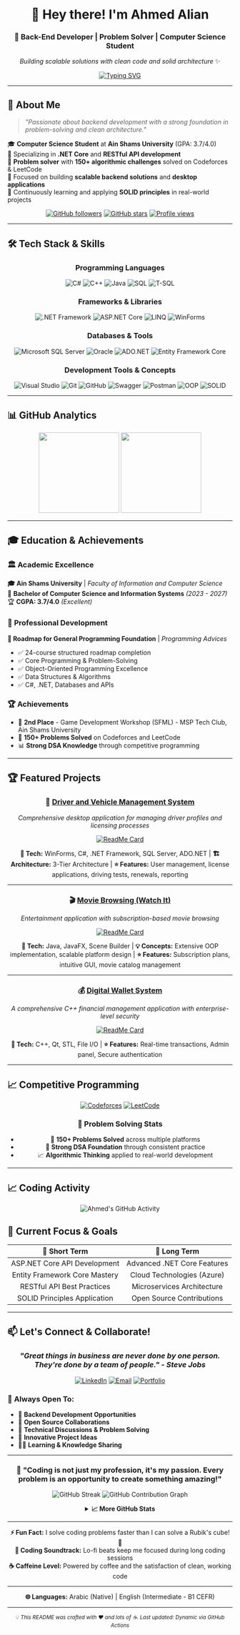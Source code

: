 # <div align="center">👋 Hey there! I'm Ahmed Alian</div>

<div align="center">
  
### 🚀 Back-End Developer | Problem Solver | Computer Science Student

*Building scalable solutions with clean code and solid architecture* ✨

[![Typing SVG](https://readme-typing-svg.herokuapp.com?font=Fira+Code&size=22&duration=3000&pause=1000&color=00D9FF&center=true&vCenter=true&width=600&lines=Backend+Developer+%7C+.NET+Core+Specialist;Building+RESTful+APIs;150%2B+Problems+Solved;Always+Learning%2C+Always+Growing)](https://git.io/typing-svg)

</div>

---

## 🌟 About Me

> *"Passionate about backend development with a strong foundation in problem-solving and clean architecture."*

🎓 **Computer Science Student** at **Ain Shams University** (GPA: 3.7/4.0)  
💼 Specializing in **.NET Core** and **RESTful API development**  
🧠 **Problem solver** with **150+ algorithmic challenges** solved on Codeforces & LeetCode  
🎯 Focused on building **scalable backend solutions** and **desktop applications**  
🌱 Continuously learning and applying **SOLID principles** in real-world projects

<div align="center">

[![GitHub followers](https://img.shields.io/github/followers/ahmedalian7?style=social)](https://github.com/ahmedalian7)
[![GitHub stars](https://img.shields.io/github/stars/ahmedalian7?style=social)](https://github.com/ahmedalian7)
[![Profile views](https://komarev.com/ghpvc/?username=ahmedalian7&color=blueviolet&style=flat-square&label=Profile+Views)](https://github.com/ahmedalian7)

</div>

---

## 🛠️ Tech Stack & Skills

<div align="center">

### **Programming Languages**
![C#](https://img.shields.io/badge/C%23-239120?style=for-the-badge&logo=c-sharp&logoColor=white)
![C++](https://img.shields.io/badge/C++-00599C?style=for-the-badge&logo=cplusplus&logoColor=white)
![Java](https://img.shields.io/badge/Java-007396?style=for-the-badge&logo=java&logoColor=white)
![SQL](https://img.shields.io/badge/SQL-4479A1?style=for-the-badge&logo=sql&logoColor=white)
![T-SQL](https://img.shields.io/badge/T--SQL-4479A1?style=for-the-badge&logo=microsoft-sql-server&logoColor=white)

### **Frameworks & Libraries**
![.NET Framework](https://img.shields.io/badge/.NET%20Framework-512BD4?style=for-the-badge&logo=dotnet&logoColor=white)
![ASP.NET Core](https://img.shields.io/badge/ASP.NET%20Core-512BD4?style=for-the-badge&logo=dotnet&logoColor=white)
![LINQ](https://img.shields.io/badge/LINQ-512BD4?style=for-the-badge&logo=dotnet&logoColor=white)
![WinForms](https://img.shields.io/badge/WinForms-512BD4?style=for-the-badge&logo=dotnet&logoColor=white)

### **Databases & Tools**
![Microsoft SQL Server](https://img.shields.io/badge/SQL%20Server-CC2927?style=for-the-badge&logo=microsoft-sql-server&logoColor=white)
![Oracle](https://img.shields.io/badge/Oracle-F80000?style=for-the-badge&logo=oracle&logoColor=white)
![ADO.NET](https://img.shields.io/badge/ADO.NET-512BD4?style=for-the-badge&logo=dotnet&logoColor=white)
![Entity Framework Core](https://img.shields.io/badge/EF%20Core-512BD4?style=for-the-badge&logo=dotnet&logoColor=white)

### **Development Tools & Concepts**
![Visual Studio](https://img.shields.io/badge/Visual%20Studio-5C2D91?style=for-the-badge&logo=visual-studio&logoColor=white)
![Git](https://img.shields.io/badge/Git-F05032?style=for-the-badge&logo=git&logoColor=white)
![GitHub](https://img.shields.io/badge/GitHub-181717?style=for-the-badge&logo=github&logoColor=white)
![Swagger](https://img.shields.io/badge/Swagger-85EA2D?style=for-the-badge&logo=swagger&logoColor=black)
![Postman](https://img.shields.io/badge/Postman-FF6C37?style=for-the-badge&logo=postman&logoColor=white)
![OOP](https://img.shields.io/badge/OOP-FF6B6B?style=for-the-badge&logoColor=white)
![SOLID](https://img.shields.io/badge/SOLID-4ECDC4?style=for-the-badge&logoColor=white)

</div>

---

## 📊 GitHub Analytics

<div align="center">
  
<img height="180em" src="https://github-readme-stats.vercel.app/api?username=ahmedalian7&show_icons=true&theme=radical&include_all_commits=true&count_private=true"/>
<img height="180em" src="https://github-readme-stats.vercel.app/api/top-langs/?username=ahmedalian7&layout=compact&langs_count=8&theme=radical"/>

</div>

---

## 🎓 Education & Achievements

### 🏛️ **Academic Excellence**
**🎓 Ain Shams University** | *Faculty of Information and Computer Science*  
📜 **Bachelor of Computer Science and Information Systems** *(2023 - 2027)*  
🏆 **CGPA: 3.7/4.0** *(Excellent)*  

### 📜 **Professional Development**
**🎯 Roadmap for General Programming Foundation** | *Programming Advices*
- ✅ 24-course structured roadmap completion
- ✅ Core Programming & Problem-Solving
- ✅ Object-Oriented Programming Excellence
- ✅ Data Structures & Algorithms
- ✅ C#, .NET, Databases and APIs

### 🏆 **Achievements**
- 🥈 **2nd Place** - Game Development Workshop (SFML) - MSP Tech Club, Ain Shams University
- 💪 **150+ Problems Solved** on Codeforces and LeetCode
- 📊 **Strong DSA Knowledge** through competitive programming

---

## 🏆 Featured Projects

<div align="center">

### 🚗 [Driver and Vehicle Management System](https://github.com/AhmedAlian7/DVLD-Project)
*Comprehensive desktop application for managing driver profiles and licensing processes*

[![ReadMe Card](https://github-readme-stats.vercel.app/api/pin/?username=ahmedalian7&repo=DigitalWalletSystemV02&theme=radical)](https://github.com/ahmedalian7/DVLD-Project)

**🔧 Tech:** WinForms, C#, .NET Framework, SQL Server, ADO.NET  | **🏗️ Architecture:** 3-Tier Architecture   | **⭐ Features:** User management, license applications, driving tests, renewals, reporting

---

### 🎬 [Movie Browsing (Watch It)](https://github.com/AhmedAlian7/Watch_It)
*Entertainment application with subscription-based movie browsing*

[![ReadMe Card](https://github-readme-stats.vercel.app/api/pin/?username=ahmedalian7&repo=DigitalWalletSystemV02&theme=radical)](https://github.com/ahmedalian7/Watch_It)

**🔧 Tech:** Java, JavaFX, Scene Builder | **💡 Concepts:** Extensive OOP implementation, scalable platform design  | **⭐ Features:** Subscription plans, intuitive GUI, movie catalog management

---

### 💰 [Digital Wallet System](https://github.com/AhmedAlian7/DigitalWalletSystemV02)
*A comprehensive C++ financial management application with enterprise-level security*

[![ReadMe Card](https://github-readme-stats.vercel.app/api/pin/?username=ahmedalian7&repo=DigitalWalletSystemV02&theme=radical)](https://github.com/ahmedalian7/DigitalWalletSystemV02)

**🔧 Tech:** C++, Qt, STL, File I/O | **⭐ Features:** Real-time transactions, Admin panel, Secure authentication

</div>

---

## 📈 Competitive Programming

<div align="center">

[![Codeforces](https://img.shields.io/badge/Codeforces-445f9d?style=for-the-badge&logo=Codeforces&logoColor=white)](https://codeforces.com/profile/anmad.alian689)
[![LeetCode](https://img.shields.io/badge/LeetCode-000000?style=for-the-badge&logo=LeetCode&logoColor=#d16c06)](https://leetcode.com/Ahmed_Alian7)

### 💪 **Problem Solving Stats**
- 🎯 **150+ Problems Solved** across multiple platforms
- 🧠 **Strong DSA Foundation** through consistent practice
- 📈 **Algorithmic Thinking** applied to real-world development

</div>

---

## 📈 Coding Activity

<!--START_SECTION:activity-->
<!--END_SECTION:activity-->

<div align="center">

![Ahmed's GitHub Activity](https://github-readme-activity-graph.vercel.app/graph?username=ahmedalian7&theme=react-dark&hide_border=true&area=true)

</div>

## 🎯 Current Focus & Goals

<div align="center">

| 🎯 **Short Term** | 🚀 **Long Term** |
|:---:|:---:|
| ASP.NET Core API Development | Advanced .NET Core Features |
| Entity Framework Core Mastery | Cloud Technologies (Azure) |
| RESTful API Best Practices | Microservices Architecture |
| SOLID Principles Application | Open Source Contributions |

</div>

---

## 📫 Let's Connect & Collaborate!

<div align="center">

### *"Great things in business are never done by one person. They're done by a team of people." - Steve Jobs*

[![LinkedIn](https://img.shields.io/badge/LinkedIn-0077B5?style=for-the-badge&logo=linkedin&logoColor=white)](https://www.linkedin.com/in/ahmedalian7)
[![Email](https://img.shields.io/badge/Email-D14836?style=for-the-badge&logo=gmail&logoColor=white)](mailto:ahmedalian.dev@gmail.com)
[![Portfolio](https://img.shields.io/badge/Portfolio-000000?style=for-the-badge&logo=vercel&logoColor=white)](https://ahmedalian-portfolio.vercel.app/)

</div>

### 🤝 **Always Open To:**
- 💼 **Backend Development Opportunities**
- 🚀 **Open Source Collaborations**  
- 🧠 **Technical Discussions & Problem Solving**
- 🌟 **Innovative Project Ideas**
- 👨‍🏫 **Learning & Knowledge Sharing**

---

<div align="center">

### 🌟 **"Coding is not just my profession, it's my passion. Every problem is an opportunity to create something amazing!"** 

![GitHub Streak](https://github-readme-streak-stats.herokuapp.com/?user=ahmedalian7&theme=react&hide_border=true)
![GitHub Contribution Graph](https://ghchart.rshah.org/409ba5/ahmedalian7)
<details>
<summary><b>📈 More GitHub Stats</b></summary>

![Trophy](https://github-profile-trophy.vercel.app/?username=ahmedalian7&theme=darkhub&no-frame=true&row=1&column=6)

</details>

---

**⚡ Fun Fact:** I solve coding problems faster than I can solve a Rubik's cube! 🎲  
**🎵 Coding Soundtrack:** Lo-fi beats keep me focused during long coding sessions  
**☕ Caffeine Level:** Powered by coffee and the satisfaction of clean, working code  

---

**🌐 Languages:** Arabic (Native) | English (Intermediate - B1 CEFR)

---

<sub>💡 <i>This README was crafted with ❤️ and lots of ☕. Last updated: Dynamic via GitHub Actions</i></sub>
</div>
